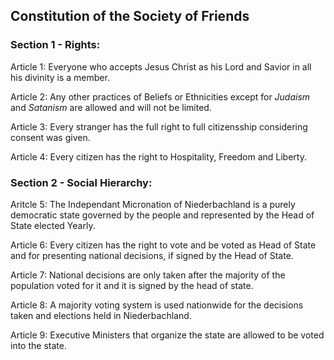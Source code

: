 ## Constitution of the Society of Friends

### Section 1 - Rights:

Article 1: Everyone who accepts Jesus Christ
as his Lord and Savior in all his divinity is a member.

Article 2: Any other practices of Beliefs or Ethnicities except for _Judaism_ and _Satanism_ are allowed
and will not be limited.

Article 3: Every stranger has the full right to full citizensship
considering consent was given.

Article 4: Every citizen has the right to Hospitality, Freedom and Liberty.

### Section 2 - Social Hierarchy:

Aritcle 5: The Independant Micronation of Niederbachland is a purely democratic state governed 
by the people and represented by the Head of State elected Yearly.

Article 6: Every citizen has the right to vote and be voted as Head of State and for presenting national decisions, if
signed by the Head of State.

Article 7: National decisions are only taken after the majority of the population voted for
it and it is signed by the head of state.

Article 8: A majority voting system is used nationwide for the decisions taken
and elections held in Niederbachland.

Article 9: Executive Ministers that organize the state are allowed to be voted into the state.
